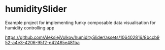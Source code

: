 # humiditySlider
Example project for implementing funky composable data visualisation for humidity controlling app


https://github.com/AleksiejVolkov/humiditySlider/assets/106402816/8bccb952-a4e3-4206-95f2-e42485e481ba

